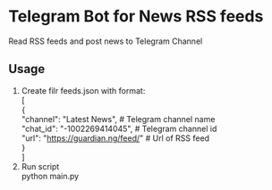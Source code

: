 # Telegram Bot for News RSS feeds  
Read RSS feeds and post news to Telegram Channel 

## Usage  
1. Create filr feeds.json with format:  
[  
    {  
        "channel": "Latest News",  # Telegram channel name  
        "chat_id": "-1002269414045",   # Telegram channel id  
        "url": "https://guardian.ng/feed/"  # Url of RSS feed  
    }  
]  
2. Run script  
python main.py  